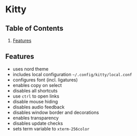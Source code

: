 # Kitty

## Table of Contents

1. [Features](#Features)

## Features

- uses nord theme
- includes local configuration `~/.config/kitty/local.conf`
- configures font (incl. ligatures)
- enables copy on select
- disables all shortcuts
- use `ctrl` to open links
- disable mouse hiding
- disables audio feedback
- disables window border and decorations
- enables transparency
- disables update checks
- sets term variable to `xterm-256color`
